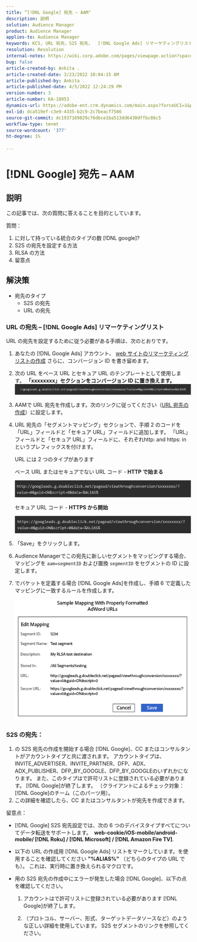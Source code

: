 ```yaml
---
title: “[!DNL Google] 宛先 – AAM"
description: 説明
solution: Audience Manager
product: Audience Manager
applies-to: Audience Manager
keywords: KCS, URL 宛先，S2S 宛先，  [!DNL Google Ads] リマーケティングリスト
resolution: Resolution
internal-notes: https://wiki.corp.adobe.com/pages/viewpage.action?spaceKey=MCPI&title=Google+-+AAM+Destination
bug: false
article-created-by: Ankita .
article-created-date: 3/23/2022 10:04:15 AM
article-published-by: Ankita .
article-published-date: 4/5/2022 12:24:29 PM
version-number: 3
article-number: KA-18953
dynamics-url: https://adobe-ent.crm.dynamics.com/main.aspx?forceUCI=1&pagetype=entityrecord&etn=knowledgearticle&id=70af1f97-90aa-ec11-983f-000d3a349120
exl-id: dca519ef-c3e9-4335-b2c9-2c7beacf7566
source-git-commit: dc1937169029c76dbce1ba513dd6430dffbc86c5
workflow-type: tm+mt
source-wordcount: '377'
ht-degree: 1%

---
```


# [!DNL Google] 宛先 – AAM

## 説明

この記事では、次の質問に答えることを目的としています。

質問：

1. に対して持っている統合のタイプの数 [!DNL google]?
1. S2S の宛先を設定する方法
1. RLSA の方法
1. 留意点

## 解決策

- 宛先のタイプ
   - S2S の宛先
   - URL の宛先

### URL の宛先 –  [!DNL Google Ads] リマーケティングリスト

URL の宛先を設定するために従う必要がある手順は、次のとおりです。

1. あなたの [!DNL Google Ads] アカウント、 [web サイトのリマーケティングリストの作成](https://support.google.com/adwords/answer/2454064?hl=en) さらに、コンバージョン ID を書き留めます。

1. 次の URL をベース URL とセキュア URL のテンプレートとして使用します。 <b>「xxxxxxxx」セクションをコンバージョン ID に置き換えます。</b>![](assets/d548e9c4-67aa-ec11-983f-000d3a349120.png)

1. AAMで URL 宛先を作成します。次のリンクに従ってください（[URL 宛先の作成](https://experienceleague.adobe.com/docs/audience-manager/user-guide/features/destinations/custom-destinations/create-url-destination.html?lang=en)）に設定します。

1. URL 宛先の「セグメントマッピング」セクションで、手順 2 のコードを「URL」フィールドと「セキュア URL」フィールドに追加します。 「URL」フィールドと「セキュア URL」フィールドに、それぞれhttp: and https: inというプレフィックスを付けます。

   URL には 2 つのタイプがあります

   ベース URL またはセキュアでない URL コード -<b> HTTP で始まる</b>

   ![](assets/d73cf7d9-69aa-ec11-983f-000d3a349523.png)

   セキュア URL コード - <b>HTTPS から開始</b>

   ![](assets/141662e3-69aa-ec11-983f-000d3a349523.png)

1. 「Save」をクリックします。

1. Audience Managerでこの宛先に新しいセグメントをマッピングする場合、マッピングを `aam=segmentID` および置換 `segmentID` をセグメントの ID に設定します。

1. でバケットを定義する場合 [!DNL Google Ads]を作成し、手順 6 で定義したマッピングに一致するルールを作成します。

   ![](assets/64abac91-6aaa-ec11-983f-000d3a349523.png)

### S2S の宛先：

1. の S2S 宛先の作成を開始する場合 [!DNL Google]、CC またはコンサルタントがアカウントタイプと共に渡されます。 アカウントタイプは、INVITE_ADVERTISER、INVITE_PARTNER、DFP、ADX、ADX_PUBLISHER、DFP_BY_GOOGLE、DFP_BY_GOOGLEのいずれかになります。 また、このタイプはで許可リストに登録されている必要があります。 [!DNL Google]が終了します。 （クライアントによるチェック対象： [!DNL Google]のチーム（このパーツ用）。
1. この詳細を確認したら、CC またはコンサルタントが宛先を作成できます。

留意点：

- [!DNL Google] S2S 宛先設定では、次の 6 つのデバイスタイプすべてについてデータ転送をサポートします。  <b>web-cookie/iOS-mobile/android-mobile/ [!DNL Roku] / [!DNL Microsoft] / [!DNL Amazon Fire TV]</b>.

- 以下の URL の作成用 [!DNL Google Ads] リストをマークしています。を使用することを確認してください <b>&quot;%ALIAS%&quot;</b> （どちらのタイプの URL でも）。 これは、実行時に置き換えられるマクロです。

- 用の S2S 宛先の作成中にエラーが発生した場合 [!DNL Google]、以下の点を確認してください。

   1. アカウントはで許可リストに登録されている必要があります [!DNL Google]が終了します。

   1. （プロトコル、サーバー、形式、ターゲットデータソースなど）のような正しい詳細を使用しています。 S2S セグメントのリンクを参照してください。

